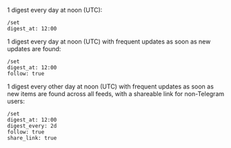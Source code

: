 1 digest every day at noon (UTC):

```
/set
digest_at: 12:00 
```

1 digest every day at noon (UTC) with frequent updates as soon as new updates are found:

```
/set
digest_at: 12:00
follow: true 
```

1 digest every other day at noon (UTC) with frequent updates as soon as new items are found across all feeds, with a shareable link for non-Telegram users:

```
/set
digest_at: 12:00
digest_every: 2d
follow: true 
share_link: true
```


